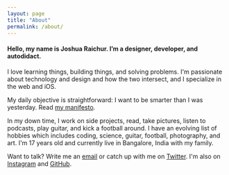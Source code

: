 ```yaml
---
layout: page
title: "About"
permalink: /about/
---
```


#### Hello, my name is Joshua Raichur. I’m a designer, developer, and autodidact.

I love learning things, building things, and solving problems. I'm passionate about technology and design and how the two intersect, and I specialize in the web and iOS.

My daily objective is straightforward: I want to be smarter than I was yesterday. Read [my manifesto](/a/manifesto).

In my down time, I work on side projects, read, take pictures, listen to podcasts, play guitar, and kick a football around. I have an evolving list of hobbies which includes coding, science, guitar, football, photography, and art. I'm 17 years old and currently live in Bangalore, India with my family.

Want to talk? Write me an [email](mailto:hello@joshuaraichur.com) or catch up with me on [Twitter](http://twitter.com/JoshuaRaichur). I'm also on [Instagram](http://instagram.com/xpl.ore) and [GitHub](http://github.com/raichur).
